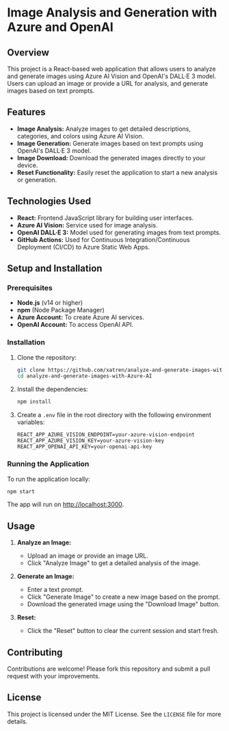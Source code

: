 # Image Analysis and Generation with Azure and OpenAI

## Overview

This project is a React-based web application that allows users to analyze and generate images using Azure AI Vision and OpenAI's DALL·E 3 model. Users can upload an image or provide a URL for analysis, and generate images based on text prompts.

## Features

- **Image Analysis:** Analyze images to get detailed descriptions, categories, and colors using Azure AI Vision.
- **Image Generation:** Generate images based on text prompts using OpenAI's DALL·E 3 model.
- **Image Download:** Download the generated images directly to your device.
- **Reset Functionality:** Easily reset the application to start a new analysis or generation.

## Technologies Used

- **React:** Frontend JavaScript library for building user interfaces.
- **Azure AI Vision:** Service used for image analysis.
- **OpenAI DALL·E 3:** Model used for generating images from text prompts.
- **GitHub Actions:** Used for Continuous Integration/Continuous Deployment (CI/CD) to Azure Static Web Apps.

## Setup and Installation

### Prerequisites

- **Node.js** (v14 or higher)
- **npm** (Node Package Manager)
- **Azure Account:** To create Azure AI services.
- **OpenAI Account:** To access OpenAI API.

### Installation

1. Clone the repository:
   ```bash
   git clone https://github.com/xatren/analyze-and-generate-images-with-Azure-AI.git
   cd analyze-and-generate-images-with-Azure-AI
   ```

2. Install the dependencies:
   ```bash
   npm install
   ```

3. Create a `.env` file in the root directory with the following environment variables:
   ```plaintext
   REACT_APP_AZURE_VISION_ENDPOINT=your-azure-vision-endpoint
   REACT_APP_AZURE_VISION_KEY=your-azure-vision-key
   REACT_APP_OPENAI_API_KEY=your-openai-api-key
   ```

### Running the Application

To run the application locally:

```bash
npm start
```

The app will run on [http://localhost:3000](http://localhost:3000).

## Usage

1. **Analyze an Image:**
   - Upload an image or provide an image URL.
   - Click "Analyze Image" to get a detailed analysis of the image.

2. **Generate an Image:**
   - Enter a text prompt.
   - Click "Generate Image" to create a new image based on the prompt.
   - Download the generated image using the "Download Image" button.

3. **Reset:**
   - Click the "Reset" button to clear the current session and start fresh.

## Contributing

Contributions are welcome! Please fork this repository and submit a pull request with your improvements.

## License

This project is licensed under the MIT License. See the `LICENSE` file for more details.
